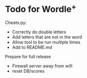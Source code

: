 # Todo for Wordle<sup>+</sup>

Cheats.py:
- Correctly do double letters
- Add letters that are not in the word
- Allow tool to be run multiple times
- Add to README.md

Prepare for full release
- Firewall server away from wifi
- reset DB/scores
